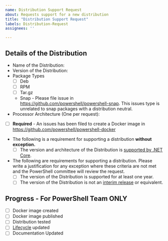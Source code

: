 ```yaml
---
name: Distribution Support Request
about: Requests support for a new distribution
title: "Distribution Support Request"
labels: Distribution-Request
assignees: ''

---
```


## Details of the Distribution

- Name of the Distribution:
- Version of the Distribution:
- Package Types
    - [ ] Deb
    - [ ] RPM
    - [ ] Tar.gz
    - Snap - Please file issue in https://github.com/powershell/powershell-snap.  This issues type is unrelated to snap packages with a distribution neutral.
- Processor Architecture (One per request):
- [ ] **Required** - An issues has been filed to create a Docker image in https://github.com/powershell/powershell-docker
- The following is a requirement for supporting a distribution **without exception.**
    - [ ] The version and architecture of the Distribution is [supported by .NET Core](https://github.com/dotnet/core/blob/master/release-notes/3.0/3.0-supported-os.md#linux).
- The following are requirements for supporting a distribution.
  Please write a justification for any exception where these criteria are not met and
  the PowerShell committee will review the request.
    - [ ] The version of the Distribution is supported for at least one year.
    - [ ] The version of the Distribution is not an [interim release](https://ubuntu.com/about/release-cycle) or equivalent.

## Progress - For PowerShell Team **ONLY**

- [ ] Docker image created
- [ ] Docker image published
- [ ] Distribution tested
- [ ] [Lifecycle](https://github.com/MicrosoftDocs/PowerShell-Docs/blob/staging/reference/docs-conceptual/PowerShell-Support-Lifecycle.md) updated
- [ ] Documentation Updated
